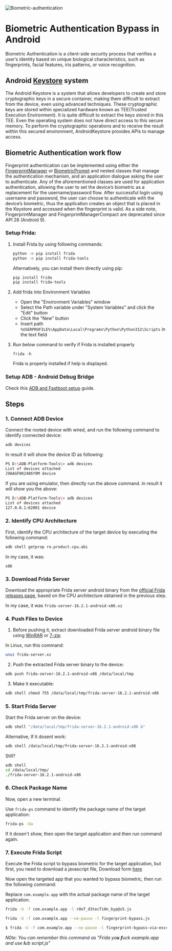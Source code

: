![Biometric-authentication](https://github.com/user-attachments/assets/af57af9f-68af-40cd-b6ad-12840f2850ad)

# Biometric Authentication Bypass in Android

Biometric Authentication is a client-side security process that verifies a user’s identity based on unique biological characteristics, such as fingerprints, facial features, iris patterns, or voice recognition.

## Android [Keystore](https://developer.android.com/privacy-and-security/keystore) system

The Android Keystore is a system that allows developers to create and store cryptographic keys in a secure container, making them difficult to extract from the device, even using advanced techniques. These cryptographic keys are stored within specialized hardware known as TEE(Trusted Execution Environment). It is quite difficult to extract the keys stored in this TEE. Even the operating system does not have direct access to this secure memory. To perform the cryptographic operations and to receive the result within this secured environment, AndroidKeystore provides APIs to manage access.

## Biometric Authentication work flow

Fingerprint authentication can be implemented using either the [FingerprintManager](https://developer.android.com/reference/android/hardware/fingerprint/FingerprintManager) or [BiometricPrompt](https://developer.android.com/reference/android/hardware/biometrics/BiometricPrompt) and nested classes that manage the authentication mechanism, and an application dialogue asking the user to authenticate. Any of the aforementioned classes are used for application authentication, allowing the user to set the device’s biometric as a replacement for the username/password flow. After successful login using username and password, the user can choose to authenticate with the device’s biometric, thus the application creates an object that is placed in the Keystore and accessed when the fingerprint is valid. As a side note, FingerprintManager and FingerprintManagerCompact are deprecated since API 28 (Android 9).


### Setup Frida:

1. Install Frida by using following commands:

    ```bash
    python -m pip install frida
    python -m pip install frida-tools
    ```

    Alternatively, you can install them directly using pip:
  
    ```bash
    pip install frida
    pip install frida-tools
    ```
2. Add frida into Environment Variables
    * Open the "Environment Variables" window
    * Select the Path variable under "System Variables" and click the "Edit" button
    * Click the "New" button
    * Insert path `%USERPROFILE%\AppData\Local\Programs\Python\Python312\Scripts` in the text field

3. Run below command to verify if Frida is installed properly
   ```
   frida -h
   ```
   Frida is properly installed if help is displayed.

### Setup ADB - Android Debug Bridge

Check this [ADB and Fastboot setup](./ADB%20and%20Fastboot%20Setup.md) guide.

## Steps

### 1. Connect ADB Device

Connect the rooted device with wired, and run the following command to identify connected device:
```bash
adb devices
```
In result it will show the device ID as following:
```bash
PS D:\ADB-Platform-Tools\> adb devices
List of devices attached
J9AAGF002486Y9M device
```

If you are using emulator, then directly run the above command. in result it will show you the above:
```bash
PS D:\ADB-Platform-Tools\> adb devices
List of devices attached
127.0.0.1:62001 device
```

### 2. Identify CPU Architecture

First, identify the CPU architecture of the target device by executing the following command:

```bash
adb shell getprop ro.product.cpu.abi
```
In my case, it was:
```
x86
```
### 3. Download Frida Server

Download the appropriate Frida server android binary from the [official Frida releases page](https://github.com/frida/frida/releases/), based on the CPU architecture obtained in the previous step.

In my case, it was `frida-server-16.2.1-android-x86.xz`

### 4. Push Files to Device

1. Before pushing it, extract downloaded Frida server android binary file using [WinRAR](https://www.win-rar.com/download.html?&L=0) or [7-zip](https://www.7-zip.org/download.html)

In Linux, run this command:
```bash
unxz frida-server.xz
```

2. Push the extracted Frida server binary to the device:

  ```bash
  adb push frida-server-16.2.1-android-x86 /data/local/tmp
  ```

3. Make it executable:

  ```bash
  adb shell chmod 755 /data/local/tmp/frida-server-16.2.1-android-x86
  ```

### 5. Start Frida Server

Start the Frida server on the device:

```bash
adb shell "/data/local/tmp/frida-server-16.2.1-android-x86 &"
```
Alternative, If it dosent work:

```bash
adb shell /data/local/tmp/frida-server-16.2.1-android-x86
```
Still?

```bash
adb shell
cd /data/local/tmp/
./frida-server-16.2.1-android-x86
```

### 6. Check Package Name

Now, open a new terminal.

Use `frida-ps` command to identify the package name of the target application:

```bash
frida-ps -Ua
```
If it dosen't show, then open the target application and then run command again.

### 7. Execute Frida Script

Execute the Frida script to bypass biometric for the target application, but first, you need to download a javascript file, Download form [here](./Frida%20Scripts/)

Now open the targeted app that you wanted to bypass biometric, then run the following command:


Replace `com.example.app` with the actual package name of the target application.

```bash
frida -U -f com.example.app -l r0oT_d3tecTi0n_byp@s5.js
```

```bash
frida -U -f com.example.app --no-pause -l fingerprint-bypass.js
```

```bash
$ frida -U -f com.example.app --no-pause -l fingerprint-bypass-via-exception-handling.js
```

_N0te: You can remember this command as "Frida yo**u** **f**uck example.app and use **l**ub script.js"_
